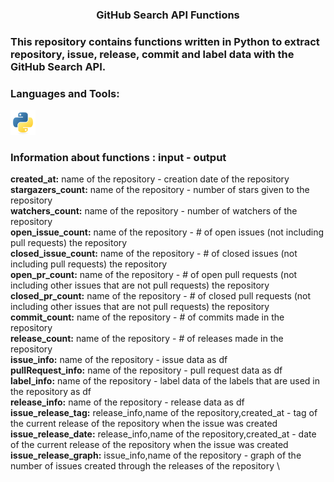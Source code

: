<h3 align="center">GitHub Search API Functions</h3>

<h3 align="left">This repository contains functions written in Python to extract repository, issue, release, commit and label data with the GitHub Search API.</h3>
<p align="left">
</p>

<h3 align="left">Languages and Tools:</h3>
<p align="left"> <a href="https://www.python.org" target="_blank" rel="noreferrer"> <img src="https://raw.githubusercontent.com/devicons/devicon/master/icons/python/python-original.svg" alt="python" width="40" height="40"/> </a> </p>


### Information about functions : input - output
**created_at:** name of the repository - creation date of the repository \
**stargazers_count:** name of the repository - number of stars given to the repository \
**watchers_count:** name of the repository - number of watchers of the repository \
**open_issue_count:** name of the repository - # of open issues (not including pull requests) the repository \
**closed_issue_count:** name of the repository - # of closed issues (not including pull requests) the repository \
**open_pr_count:** name of the repository - # of open pull requests (not including other issues that are not pull requests) the repository \
**closed_pr_count:** name of the repository - # of closed pull requests (not including other issues that are not pull requests) the repository \
**commit_count:** name of the repository - # of commits made in the repository \
**release_count:** name of the repository - # of releases made in the repository \
**issue_info:** name of the repository - issue data as df \
**pullRequest_info:** name of the repository - pull request data as df \
**label_info:** name of the repository - label data of the labels that are used in the repository as df \
**release_info:** name of the repository - release data as df \
**issue_release_tag:** release_info,name of the repository,created_at - tag of the current release of the repository when the issue was created \
**issue_release_date:** release_info,name of the repository,created_at - date of the current release of the repository when the issue was created \
**issue_release_graph:** issue_info,name of the repository - graph of the number of issues created through the releases of the repository \
